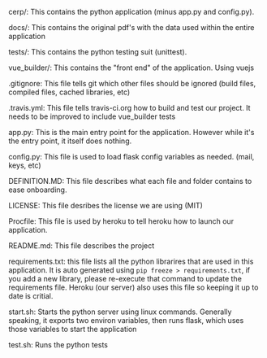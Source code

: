 cerp/: This contains the python application (minus app.py and config.py).

docs/: This contains the original pdf's with the data used within the entire application

tests/: This contains the python testing suit (unittest).

vue_builder/: This contains the "front end" of the application.  Using vuejs

.gitignore: This file tells git which other files should be ignored (build files, compiled files, cached libraries, etc)

.travis.yml: This file tells travis-ci.org how to build and test our project.  It needs to be improved to include vue_builder tests

app.py:  This is the main entry point for the application.  However while it's the entry point, it itself does nothing.

config.py: This file is used to load flask config variables as needed.  (mail, keys, etc)

DEFINITION.MD: This file describes what each file and folder contains to ease onboarding.

LICENSE: This file desribes the license we are using (MIT)

Procfile: This file is used by heroku to tell heroku how to launch our application.

README.md: This file describes the project

requirements.txt: this file lists all the python librarires that are used in this application.  It is auto generated using `pip freeze > requirements.txt`, if you add a new library, please re-execute that command to update the requirements file.  Heroku (our server) also uses this file so keeping it up to date is critial.

start.sh: Starts the python server using linux commands.  Generally speaking, it exports two environ variables, then runs flask, which uses those variables to start the application

test.sh: Runs the python tests